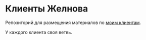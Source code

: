 # Клиенты Желнова

Репозиторий для размещения материалов по [моим клиентам](https://hire.p1m.org/#мои-клиенты).

У каждого клиента своя ветвь.
